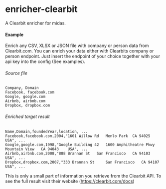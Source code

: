 # enricher-clearbit

A Clearbit enricher for midas. 


#### Example

Enrich any CSV, XLSX or JSON file with company or person data from Clearbit.com.
You can enrich your data either with Clearbits company or person endpoint. Just insert the endpoint of your choice together with your api key into the config (See examples). 

###### Source file

```csv
Company, Domain
Facebook, facebook.com
Google, google.com
Airbnb, airbnb.com
Dropbox, dropbox.com
```	

###### Enriched target result

```csv
Name,Domain,foundedYear,location, ...
Facebook,facebook.com,2004,"1601 Willow Rd	 Menlo Park	 CA 94025	 USA", ...
Google,google.com,1998,"Google Building 42	 1600 Amphitheatre Pkwy	 Mountain View	 CA 94043	 USA", ...
Airbnb,airbnb.com,2008,"888 Brannan St	 San Francisco	 CA 94103	 USA", ...
Dropbox,dropbox.com,2007,"333 Brannan St	 San Francisco	 CA 94107	 USA", ...
```	
This is only a small part of information you retrieve from the Clearbit API. To see the full result visit their website (https://clearbit.com/docs)

